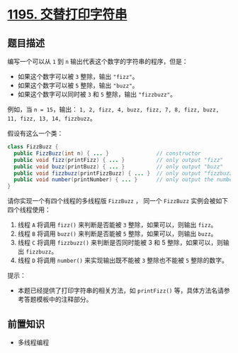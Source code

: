 # [1195. 交替打印字符串](https://leetcode.cn/problems/fizz-buzz-multithreaded)

## 题目描述

编写一个可以从 `1` 到 `n` 输出代表这个数字的字符串的程序，但是：

* 如果这个数字可以被 `3` 整除，输出 `"fizz"`。
* 如果这个数字可以被 `5` 整除，输出 `"buzz"`。
* 如果这个数字可以同时被 `3` 和 `5` 整除，输出 `"fizzbuzz"`。

例如，当 `n = 15`，输出： `1, 2, fizz, 4, buzz, fizz, 7, 8, fizz, buzz, 11, fizz, 13, 14, fizzbuzz`。

假设有这么一个类：
```java
class FizzBuzz {
  public FizzBuzz(int n) { ... }               // constructor
  public void fizz(printFizz) { ... }          // only output "fizz"
  public void buzz(printBuzz) { ... }          // only output "buzz"
  public void fizzbuzz(printFizzBuzz) { ... }  // only output "fizzbuzz"
  public void number(printNumber) { ... }      // only output the numbers
}
```
请你实现一个有四个线程的多线程版 `FizzBuzz` ， 同一个 `FizzBuzz` 实例会被如下四个线程使用：

1. 线程 `A` 将调用 `fizz()` 来判断是否能被 `3` 整除，如果可以，则输出 `fizz`。
2. 线程 `B` 将调用 `buzz()` 来判断是否能被 `5` 整除，如果可以，则输出 `buzz`。
3. 线程 `C` 将调用 `fizzbuzz()` 来判断是否同时能被 3 和 5 整除，如果可以，则输出 `fizzbuzz`。
4. 线程 `D` 将调用 `number()` 来实现输出既不能被 `3` 整除也不能被 `5` 整除的数字。

提示：

* 本题已经提供了打印字符串的相关方法，如 `printFizz()` 等，具体方法名请参考答题模板中的注释部分。

## 前置知识

- 多线程编程

